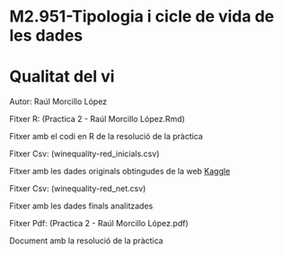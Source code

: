 # M2.951-Tipologia i cicle de vida de les dades

# Qualitat del vi

Autor: Raúl Morcillo López

Fitxer R: (Practica 2 - Raúl Morcillo López.Rmd)

Fitxer amb el codi en R de la resolució de la pràctica
    
Fitxer Csv: (winequality-red_inicials.csv)

Fitxer amb les dades originals obtingudes de la web [Kaggle](https://www.kaggle.com/datasets/uciml/red-wine-quality-cortez-et-al-2009)
    
Fitxer Csv: (winequality-red_net.csv)
    
Fitxer amb les dades finals analitzades
      
Fitxer Pdf: (Practica 2 - Raúl Morcillo López.pdf)

Document amb la resolució de la pràctica
